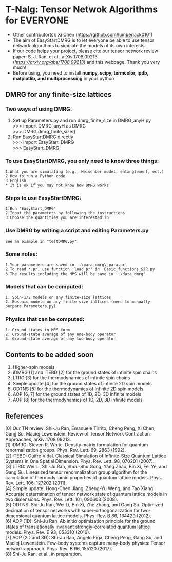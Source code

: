 # T-Nalg: Tensor Netwok Algorithms for EVERYONE  
* Other contributor(s): Xi Chen (https://github.com/lumberjack0101)
* The aim of EasyStartDMRG is to let everyone be able to use tensor network algorithms to simulate the models of its own interests
* If our code helps your project, please cite our tensor network review paper: S. J. Ran, et al., arXiv.1708.09213. (*https://arxiv.org/abs/1708.09213*) and this webpage. Thank you very much!
*  Before using, you need to install **numpy, scipy, termcolor, ipdb, matplotlib, and multiprocessing** in your python

## DMRG for any finite-size lattices
### Two ways of using DMRG:
  1. Set up Parameters.py and run dmrg_finite_size in DMRG_anyH.py    
	  \>>> import DMRG_anyH as DMRG   
      \>>> DMRG.dmrg_finite_size()   
  2. Run EasyStartDMRG directly    
      \>>> import EasyStart_DMRG   
      \>>> EasyStart_DMRG  
### To use EasyStartDMRG, you only need to know three things:   
    1.What you are simulating (e.g., Heisenber model, entanglement, ect.)    
    2.How to run a Python code   
    3.English   
    * It is ok if you may not know how DMRG works   
### Steps to use EasyStartDMRG:   
    1.Run 'EasyStart_DMRG'   
    2.Input the parameters by following the instructions 
    3.Choose the quantities you are interested in 
### Use DMRG by writing a script and editing Parameters.py
    See an example in "testDMRG.py".
### Some notes: 
    1.Your parameters are saved in '.\para_dmrg\_para.pr' 
    2.To read *.pr, use function 'load_pr' in 'Basic_functions_SJR.py' 
    3.The results including the MPS will be save in '.\data_dmrg' 
### Models that can be computed:
    1. Spin-1/2 models on any finite-size lattices
    2. Bosonic models on any finite-size lattices (need to munually perpare Parameters.py)
### Physics that can be computed:
    1. Ground states in MPS form
    2. Ground-state average of any one-body operator
    3. Ground-state average of any two-body operator
## Contents to be added soon
  1. Higher-spin models
  2. iDMRG [1] and iTEBD [2] for the ground states of infinite spin chains
  3. LTRG [3] for the thermodynamics of infinite spin chains
  4. Simple update [4] for the ground states of infinite 2D spin models
  5. ODTNS [5] for the thermodynamics of infinite 2D spin models
  6. AOP [6, 7] for the ground states of 1D, 2D, 3D infinite models
  7. AOP [8] for the thermodynamics of 1D, 2D, 3D infinite models
## References
 [0] Our TN review: Shi-Ju Ran, Emanuele Tirrito, Cheng Peng, Xi Chen, Gang Su, Maciej Lewenstein. Review of Tensor Network Contraction Approaches, arXiv:1708.09213.   
 [1] iDMRG: Steven R. White. Density matrix formulation for quantum renormalization groups. Phys. Rev. Lett. 69, 2863 (1992).  
 [2] iTEBD: Guifre Vidal. Classical Simulation of Infinite-Size Quantum Lattice Systems in One Spatial Dimension. Phys. Rev. Lett. 98, 070201 (2007).   
 [3] LTRG: Wei Li, Shi-Ju Ran, Shou-Shu Gong, Yang Zhao, Bin Xi, Fei Ye, and Gang Su. Linearized tensor renormalization group algorithm for the calculation of thermodynamic properties of quantum lattice models. Phys. Rev. Lett. 106, 127202 (2011).  
 [4] Simple update: Hong-Chen Jiang, Zheng-Yu Weng, and Tao Xiang. Accurate determination of tensor network state of quantum lattice models in two dimensions. Phys. Rev. Lett. 101, 090603 (2008).  
 [5] ODTNS: Shi-Ju Ran, Wei Li, Bin Xi, Zhe Zhang, and Gang Su. Optimized decimation of tensor networks with super-orthogonalization for two-dimensional quantum lattice models. Phys. Rev. B 86, 134429 (2012).  
 [6] AOP (1D): Shi-Ju Ran. Ab initio optimization principle for the ground states of translationally invariant strongly-correlated quantum lattice models. Phys. Rev. E 93, 053310 (2016).  
 [7] AOP (2D and 3D): Shi-Ju Ran, Angelo Piga, Cheng Peng, Gang Su, and Maciej Lewenstein. Few-body systems capture many-body physics: Tensor network approach. Phys. Rev. B 96, 155120 (2017).   
 [8] Shi-Ju Ran, et al., in preparation.


